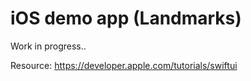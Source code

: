 # iOS demo app (Landmarks)

Work in progress..

Resource: https://developer.apple.com/tutorials/swiftui
